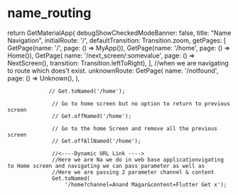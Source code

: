 # name_routing


 return GetMaterialApp(
      debugShowCheckedModeBanner: false,
      title: "Name Navigation",
      initialRoute: '/',
      defaultTransition: Transition.zoom,
      getPages: [
        GetPage(name: '/', page: () => MyApp()),
        GetPage(name: '/home', page: () => Home()),
        GetPage(
            name: '/next_screen/:somevalue',
            page: () => NextScreen(),
            transition: Transition.leftToRight),
      ],
      //when we are navigating to route which does't exist.
      unknownRoute: GetPage(
        name: '/notfound',
        page: () => Unknown(),
      ),
      
      
                 // Get.toNamed('/home');

                  // Go to home screen but no option to return to previous screen
                  // Get.offNamed('/home');

                  // Go to the home Screen and remove all the previous screen
                  // Get.offAllNamed('/home');

                  //<----Dynamic URL Link ---->
                  //Here we are Na we do in web base applicationvigating to Home screen and navigating we can pass parameter as well as
                  //Here we are passing 2 parameter channel & content
                  Get.toNamed(
                      '/home?channel=Anand Magar&content=Flutter Get x');
      
      
      
      
      
